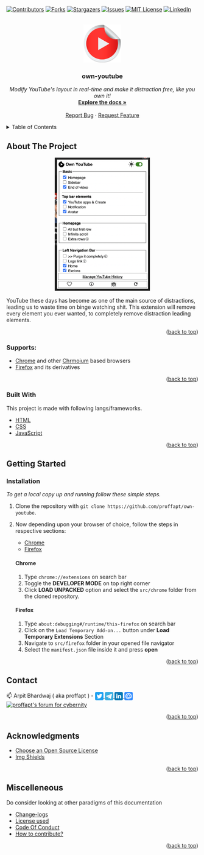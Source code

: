 <div id="top"></div>

<!-- PROJECT SHIELDS -->
<!-- https://www.markdownguide.org/basic-syntax/#reference-style-links-->
[![Contributors][contributors-shield]][contributors-url]
[![Forks][forks-shield]][forks-url]
[![Stargazers][stars-shield]][stars-url]
[![Issues][issues-shield]][issues-url]
[![MIT License][license-shield]][license-url]
[![LinkedIn][linkedin-shield]][linkedin-url]


<!-- PROJECT LOGO -->
<br />
<div align="center">
  <a href="https://github.com/proffapt/own-youtube">
    <img src="images/logo.png" alt="Logo" width="100" height="100">
  </a>
  
  <h3 align="center">own-youtube</h3>

  <p align="center">
    <i>Modify YouTube's layout in real-time and make it distraction free, like you own it!</i>
    <br />
    <a href="https://github.com/proffapt/own-youtube"><strong>Explore the docs »</strong></a>
    <br />
    <br />
    <a href="https://github.com/proffapt/own-youtube/issues">Report Bug</a>
    ·
    <a href="https://github.com/proffapt/own-youtube/issues">Request Feature</a>
  </p>
</div>


<!-- TABLE OF CONTENTS -->
<details>
  <summary>Table of Contents</summary>
  <ol>
    <li>
      <a href="#about-the-project">About The Project</a>
      <ul>
        <li><a href="#supports">Supports</a></li>
        <li><a href="#built-with">Built With</a></li>
      </ul>
    </li>
    <li>
      <a href="#getting-started">Getting Started</a>
      <ul>
        <li><a href="#installation">Installation</a></li>
			<ul>
				<li><a href="#chrome">Chrome</a></li>
				<li><a href="#firefox">Firefox</a></li>
			</ul>
      </ul>
    </li>
    <li><a href="#contact">Contact</a></li>
    <li><a href="#acknowledgments">Acknowledgments</a></li>
    <li><a href="#miscelleneous">Miscelleneous</a></li>    
  </ol>
</details>


<!-- ABOUT THE PROJECT -->
## About The Project
<div align="center">
  <a href="https://github.com/proffapt/own-youtube">
    <img src="images/screenshot.png" alt="product screenshot" width="250" height="350">
  </a>
</div>

YouTube these days has become as one of the main source of distractions, leading us to waste time on binge watching shit. This extension will remove every element you ever wanted, to completely remove distraction leading elements.

<p align="right">(<a href="#top">back to top</a>)</p>

<div id="supports"></div>

### Supports:

* [Chrome](https://www.google.com/chrome/index.html) and other [Chrmoium](https://www.chromium.org/getting-involved/download-chromium/) based browsers
* [Firefox](https://www.mozilla.org/en-US/firefox/new/) and its derivatives

<p align="right">(<a href="#top">back to top</a>)</p>

### Built With

This project is made with following langs/frameworks.
* [HTML](https://en.wikipedia.org/wiki/HTML)
* [CSS](https://www.w3.org/Style/CSS/Overview.en.html)
* [JavaScript](https://www.javascript.com/)

<p align="right">(<a href="#top">back to top</a>)</p>


<!-- GETTING STARTED -->
## Getting Started

### Installation

_To get a local copy up and running follow these simple steps._

1. Clone the repository with `git clone https://github.com/proffapt/own-youtube`.
2. Now depending upon your browser of choice, follow the steps in respective sections:

	- [Chrome](#chrome)
	- [Firefox](#firefox)

	#### Chrome

	1. Type `chrome://extensions` on search bar
	2. Toggle the **DEVELOPER MODE** on top right corner
	3. Click **LOAD UNPACKED** option and select the `src/chrome` folder from the cloned repository.

	#### Firefox
	
	1. Type `about:debugging#/runtime/this-firefox` on search bar
	2. Click on the `Load Temporary Add-on...` button under **Load Temporary Extensions** Section
	3. Navigate to `src/firefox` folder in your opened file navigator
	4. Select the `manifest.json` file inside it and press **open**
	
<p align="right">(<a href="#top">back to top</a>)</p>


<!-- CONTACT -->
## Contact

<p>
📫 Arpit Bhardwaj ( aka proffapt ) -   

<a href="https://twitter.com/proffapt">
  <img align="center" alt="proffapt's Twitter " width="22px" src="https://raw.githubusercontent.com/edent/SuperTinyIcons/master/images/svg/twitter.svg" />
</a>
<a href="https://t.me/proffapt">
  <img align="center" alt="proffapt's Telegram" width="22px" src="https://raw.githubusercontent.com/edent/SuperTinyIcons/master/images/svg/telegram.svg" />
</a>
<a href="https://www.linkedin.com/in/proffapt/">
  <img align="center" alt="proffapt's LinkedIn" width="22px" src="https://raw.githubusercontent.com/edent/SuperTinyIcons/master/images/svg/linkedin.svg" />
</a> 
<a href="mailto:proffapt@pm.me">
  <img align="center" alt="proffapt's mail" width="22px" src="https://raw.githubusercontent.com/edent/SuperTinyIcons/master/images/svg/mail.svg" />
</a> 
<a href="https://cybernity.group">
  <img align="center" alt="proffapt's forum for cybernity" width="22px" src="https://cybernity.group/uploads/default/original/1X/a8338f86bbbedd39701c85d5f32cf3d817c04c27.png" />
</a> 
</p>

<p align="right">(<a href="#top">back to top</a>)</p>


<!-- ACKNOWLEDGMENTS -->
## Acknowledgments

* [Choose an Open Source License](https://choosealicense.com)
* [Img Shields](https://shields.io)
<!-- UPDATE -->

<p align="right">(<a href="#top">back to top</a>)</p>

## Miscelleneous

Do consider looking at other paradigms of this documentation
  - [Change-logs](/.github/CHANGELOG.md)
  - [License used](/LICENSE.txt)
  - [Code Of Conduct](/.github/CODE_OF_CONDUCT.md)
  - [How to contribute?](/.github/CONTRIBUTING.md)

<p align="right">(<a href="#top">back to top</a>)</p>

<!-- MARKDOWN LINKS & IMAGES -->

[contributors-shield]: https://img.shields.io/github/contributors/proffapt/own-youtube.svg?style=for-the-badge
[contributors-url]: https://github.com/proffapt/own-youtube/graphs/contributors
[forks-shield]: https://img.shields.io/github/forks/proffapt/own-youtube.svg?style=for-the-badge
[forks-url]: https://github.com/proffapt/own-youtube/network/members
[stars-shield]: https://img.shields.io/github/stars/proffapt/own-youtube.svg?style=for-the-badge
[stars-url]: https://github.com/proffapt/own-youtube/stargazers
[issues-shield]: https://img.shields.io/github/issues/proffapt/own-youtube.svg?style=for-the-badge
[issues-url]: https://github.com/proffapt/own-youtube/issues
[license-shield]: https://img.shields.io/github/license/proffapt/own-youtube.svg?style=for-the-badge
[license-url]: https://github.com/proffapt/own-youtube/blob/master/LICENSE.txt
[linkedin-shield]: https://img.shields.io/badge/-LinkedIn-black.svg?style=for-the-badge&logo=linkedin&colorB=555
[linkedin-url]: https://linkedin.com/in/proffapt
[product-screenshot]: images/screenshot.png
